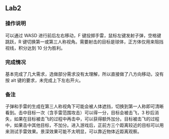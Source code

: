 ## Lab2

### 操作说明

可以通过 WASD 进行前后左右移动，F 键投掷手雷，鼠标左键发射子弹，空格键跳跃，R 键切换第一或第三人称视角。需要射击的目标是球体，正方体仅用来阻挡视线，积分达到 10 分为胜利。



### 完成情况

基本完成了几大需求，选做部分需求没有太理解，所以直接做了八方向移动，没有按 alt 键的要求，未完成上下左右开火。



### 备注

子弹和手雷的生成在第三人称视角下可能会被人体遮挡，切换到第一人称即可清晰看到。击中目标一次（含手雷范围攻击）可以得一分，目标会被击飞，3 秒后消失，如果在目标被击飞的过程中再击中，可以获得额外加分。目标被击飞的过程中，如果击中其他目标，不加分。进入游戏后，正前方三个距离较近的目标可以用来测试手雷效果。景深效果可能不太明显，可以靠近物体近距离观察。

